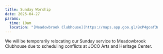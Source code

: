 ```yaml
---
title: Sunday Worship
date: 2025-04-27
params:
  time: 10am
  location: "[Meadowbrook Clubhouse](https://maps.app.goo.gl/BxP4goaf3nadTLY9A)"
---
```


We will be temporarily relocating our Sunday service to Meadowbrook Clubhouse due to scheduling conflicts at JOCO Arts and Heritage Center.
